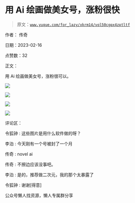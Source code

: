 # 用 Ai 绘画做美女号，涨粉很快

> 原文：[`www.yuque.com/for_lazy/xkrm14/vol50cgpx4zptltf`](https://www.yuque.com/for_lazy/xkrm14/vol50cgpx4zptltf)



作者： 传奇



日期：2023-02-16



点赞数：32



正文：



用 Ai 绘画做美女号，涨粉很可以。



![](img/6dddaf797878d20b10854809dc2d396a.png)  

![](img/d8b3ef50b900d5b6bbb351c6f6eba6a3.png)  

![](img/e92966b1c08774881e5cd66a99c6d9a5.png)  

![](img/f87fe58e0daeaad5ab5428ddff54bc7f.png)  

评论区：



令狐钟 : 这些图片是用什么软件做的呀？



李泊 : 今天刚有一个号被封了一个月



传奇 : novel ai



传奇 : 不擦边应该没事吧。



李泊 : 是的，推荐做二次元，我的那个太暴露了



令狐钟 : 谢谢[得意]



公众号懒人找资源，懒人专属群分享

</ne-p></ne-p></ne-p></ne-p>